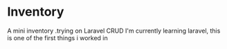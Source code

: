 # Inventory
A mini inventory .trying on Laravel CRUD
I'm currently learning laravel, this is one of the first things i worked in
